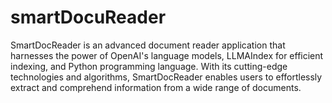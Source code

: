 # smartDocuReader
SmartDocReader is an advanced document reader application that harnesses the power of OpenAI's language models, LLMAIndex for efficient indexing, and Python programming language. With its cutting-edge technologies and algorithms, SmartDocReader enables users to effortlessly extract and comprehend information from a wide range of documents.
